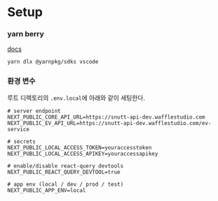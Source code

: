 # Setup

### yarn berry

[docs](https://yarnpkg.com/getting-started/migration#editor-support)

```sh
yarn dlx @yarnpkg/sdks vscode
```

### 환경 변수

루트 디렉토리의 `.env.local`에 아래와 같이 세팅한다.

```
# server endpoint
NEXT_PUBLIC_CORE_API_URL=https://snutt-api-dev.wafflestudio.com
NEXT_PUBLIC_EV_API_URL=https://snutt-api-dev.wafflestudio.com/ev-service

# secrets
NEXT_PUBLIC_LOCAL_ACCESS_TOKEN=youraccesstoken
NEXT_PUBLIC_LOCAL_ACCESS_APIKEY=youraccessapikey

# enable/disable react-query devtools
NEXT_PUBLIC_REACT_QUERY_DEVTOOL=true

# app env (local / dev / prod / test)
NEXT_PUBLIC_APP_ENV=local
```

